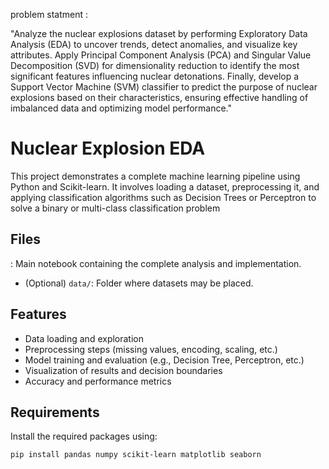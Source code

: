 problem statment :

"Analyze the nuclear explosions dataset by performing Exploratory Data Analysis (EDA) to uncover trends, detect anomalies, and visualize key attributes. Apply Principal Component Analysis (PCA) and Singular Value Decomposition (SVD) for dimensionality reduction to identify the most significant features influencing nuclear detonations. Finally, develop a Support Vector Machine (SVM) classifier to predict the purpose of nuclear explosions based on their characteristics, ensuring effective handling of imbalanced data and optimizing model performance."
# Nuclear Explosion EDA

This project demonstrates a complete machine learning pipeline using Python and Scikit-learn. It involves loading a dataset, preprocessing it, and applying classification algorithms such as Decision Trees or Perceptron to solve a binary or multi-class classification problem
##  Files

: Main notebook containing the complete analysis and implementation.
- (Optional) `data/`: Folder where datasets may be placed.

##  Features

- Data loading and exploration
- Preprocessing steps (missing values, encoding, scaling, etc.)
- Model training and evaluation (e.g., Decision Tree, Perceptron, etc.)
- Visualization of results and decision boundaries
- Accuracy and performance metrics

##  Requirements

Install the required packages using:

```bash
pip install pandas numpy scikit-learn matplotlib seaborn
